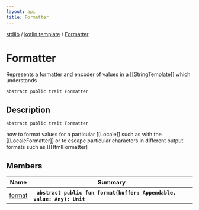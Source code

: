 ```yaml
---
layout: api
title: Formatter
---
```

[stdlib](../../index.md) / [kotlin.template](../index.md) / [Formatter](index.md)

# Formatter
Represents a formatter and encoder of values in a [[StringTemplate]] which understands
```
abstract public trait Formatter
```
## Description
```
abstract public trait Formatter
```
how to format values for a particular [[Locale]] such as with the [[LocaleFormatter]] or
to escape particular characters in different output formats such as [[HtmlFormatter]


## Members

| Name | Summary |
|------|---------|
|[format](format.md)|&nbsp;&nbsp;**`abstract public fun format(buffer: Appendable, value: Any): Unit`**<br>|
